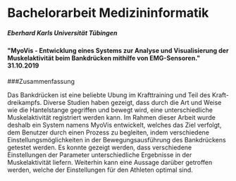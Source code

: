 # Bachelorarbeit Medizininformatik
##### Eberhard Karls Universität Tübingen

#### "MyoVis - Entwicklung eines Systems zur Analyse und Visualisierung der Muskelaktivität beim Bankdrücken mithilfe von EMG-Sensoren." 31.10.2019

###Zusammenfassung

Das Bankdrücken ist eine beliebte Ubung im Krafttraining und Teil des Kraft-dreikampfs. Diverse Studien haben gezeigt, dass durch die Art und Weise wie die Hantelstange gegriffen und bewegt wird, eine unterschiedliche Muskelaktivität registriert werden kann. Im Rahmen dieser Arbeit wurde deshalb ein System namens MyoVis entwickelt, welches das Ziel verfolgt, dem Benutzer durch einen Prozess zu begleiten, indem verschiedene Einstellungsmöglichkeiten in der Bewegungsausführung des Bankdrückens getestet werden. Es konnte gezeigt werden, dass verschiedene Einstellungen der Parameter unterschiedliche Ergebnisse in der Muskelaktivität liefern. Weiterhin kann eine Aussage darüber getroffen werden, welche der Einstellungen für den Athleten optimal sind.
